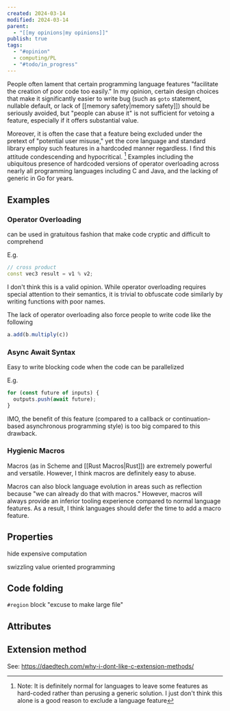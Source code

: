 ```yaml
---
created: 2024-03-14
modified: 2024-03-14
parent:
  - "[[my opinions|my opinions]]"
publish: true
tags:
  - "#opinion"
  - computing/PL
  - "#todo/in_progress"
---
```


People often lament that certain programming language features "facilitate the creation of poor code too easily." In my opinion, certain design choices that make it significantly easier to write bug (such as `goto` statement, nullable default, or lack of [[memory safety|memory safety]]) should be seriously avoided, but "people can abuse it" is not sufficient for vetoing a feature, especially if it offers substantial value.

Moreover, it is often the case that a feature being excluded under the pretext of "potential user misuse," yet the core language and standard library employ such features in a hardcoded manner regardless. I find this attitude condescending and hypocritical. [^1] Examples including the ubiquitous presence of hardcoded versions of operator overloading across nearly all programming languages including C and Java, and the lacking of generic in Go for years.

## Examples
### Operator Overloading
can be used in gratuitous fashion that make code cryptic and difficult to comprehend

E.g.
```cpp
// cross product
const vec3 result = v1 % v2;
```

I don't think this is a valid opinion. While operator overloading requires special attention to their semantics, it is trivial to obfuscate code similarly by writing functions with poor names.

The lack of operator overloading also force people to write code like the following
```js
a.add(b.multiply(c))
```

### Async Await Syntax
Easy to write blocking code when the code can be parallelized

E.g.
```js
for (const future of inputs) {
  outputs.push(await future);
}
```

IMO, the benefit of this feature (compared to a callback or continuation-based asynchronous programming style) is too big compared to this drawback.

### Hygienic Macros

Macros (as in Scheme and [[Rust Macros|Rust]]) are extremely powerful and versatile. However, I think macros are definitely easy to abuse.

Macros can also block language evolution in areas such as reflection because "we can already do that with macros." However, macros will always provide an inferior tooling experience compared to normal language features. As a result, I think languages should defer the time to add a macro feature.

## Properties
hide expensive computation

swizzling
value oriented programming

## Code folding
`#region` block
"excuse to make large file"

## Attributes

## Extension method
See: https://daedtech.com/why-i-dont-like-c-extension-methods/

[^1]: Note: It is definitely normal for languages to leave some features as hard-coded rather than perusing a generic solution. I just don't think this alone is a good reason to exclude a language feature